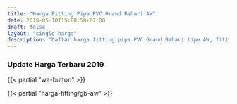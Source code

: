 ```yaml
---
title: "Harga Fitting Pipa PVC Grand Bahari AW"
date: 2019-05-18T15:08:58+07:00
draft: false
layout: "single-harga"
description: "Daftar harga fitting pipa PVC Grand Bahari tipe AW, fitting PVC murah berkualitas."
---
```

### Update Harga Terbaru 2019

{{< partial "wa-button" >}}

{{< partial "harga-fitting/gb-aw" >}}